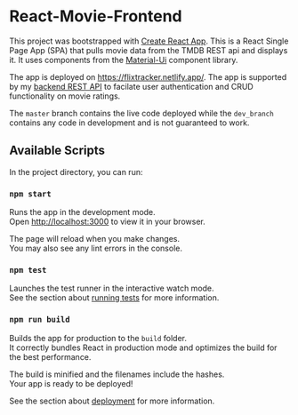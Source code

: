 # React-Movie-Frontend

This project was bootstrapped with [Create React App](https://github.com/facebook/create-react-app). This is a React Single Page App (SPA) that pulls movie data from the TMDB REST api and displays it. It uses components from the [Material-Ui](https://github.com/mui/material-ui) component library.

The app is deployed on https://flixtracker.netlify.app/. The app is supported by my [backend REST API](https://github.com/KevinXZX/React-Movie-Backend) to facilate user authentication and CRUD functionality on movie ratings.

The `master` branch contains the live code deployed while the `dev_branch` contains any code in development and is not guaranteed to work. 

## Available Scripts

In the project directory, you can run:

### `npm start`

Runs the app in the development mode.\
Open [http://localhost:3000](http://localhost:3000) to view it in your browser.

The page will reload when you make changes.\
You may also see any lint errors in the console.

### `npm test`

Launches the test runner in the interactive watch mode.\
See the section about [running tests](https://facebook.github.io/create-react-app/docs/running-tests) for more information.

### `npm run build`

Builds the app for production to the `build` folder.\
It correctly bundles React in production mode and optimizes the build for the best performance.

The build is minified and the filenames include the hashes.\
Your app is ready to be deployed!

See the section about [deployment](https://facebook.github.io/create-react-app/docs/deployment) for more information.

